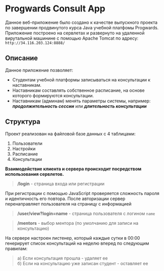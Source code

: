 # Progwards Consult App
Данное веб-приложение было создано к качестве выпускного проекта по завершении продвинутого курса Java учебной платфомы Progwards.<br> Приложение построено на сервлетах и развернуто на удаленной вирутальной машинине с помощью Apache Tomcat по адресу:
`http://34.116.203.124:8888/`
## Описание 
Данное приложение позволяет: 
- Cтудентам учебной платформы записываться на консультации к наставникам. 
- Наставникам составлять собственное расписание, на основе которого формируются консультации.
- Наставникам (админам) менять параметры системы, например: ***продолжительность сессии*** или ***длительность консультации***
## Структура
Проект реализован на файловой базе данных с 4 таблицами:
1. Пользователи
2. Настройки
3. Расписание
4. Консультации

**Взаимодействие клиента и сервера происходит посредством использования сервлетов.**

> **/login** - страница входа или регистрации

При регистрации с помощью JavaScript проверяется сложность пароля и идентичность его повтора. После авторизации сервер перенаправляет пользователя на страницу с информацией

> **/user/view?login=name** - страница пользователя с логином `name` 

>**/mentors** - выбор ментора (по умолчанию для записи на консультацию)

На сервере настроен листенер, который каждые сутки в 00:00 генерирует список консультаций на неделю вперед по следующим правилам: <br>
>а) Если консультация прошла - удаляет ее <br>
>б) Если на консультацию уже записан студент - оставляет ее
